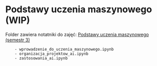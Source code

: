 # Podstawy uczenia maszynowego (WIP)

Folder zawiera notatniki do zajęć: [Podstawy uczenia maszynowego (semestr 3)](https://docs.google.com/document/d/1RvGncr00TX1T459Y5eSh6JxE1yqCQ4DS/edit)

```
	- wprowadzenie_do_uczenia_maszynowego.ipynb
	- organizacja_projektow_ai.ipynb	- zastosowania_ai.ipynb
```	